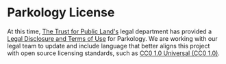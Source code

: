 # Parkology License

At this time, <a href="https://www.tpl.org">The Trust for Public Land's</a> legal department has provided a <a href="https://www.parkology.org/ParkShowPages?id=a1646000000cWD4AAM">Legal Disclosure and Terms of Use</a> for Parkology. We are working with our legal team to update and include language that better aligns this project with open source licensing standards, such as <a href="https://creativecommons.org/publicdomain/zero/1.0/">CC0 1.0 Universal (CC0 1.0)</a>.

